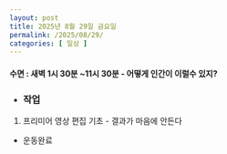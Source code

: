 ```yaml
---
layout: post
title: 2025년 8월 29일 금요일
permalink: /2025/08/29/
categories: [ 일상 ]
---
```

#### 수면 : 새벽 1시 30분 ~11시 30분 - 어떻게 인간이 이럴수 있지?
* ### 작업
1. 프리미어 영상 편집 기초 - 결과가 마음에 안든다
* 운동완료